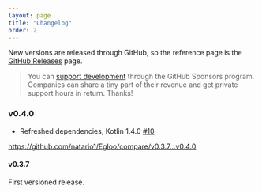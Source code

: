 ```yaml
---
layout: page
title: "Changelog"
order: 2
---
```


New versions are released through GitHub, so the reference page is the [GitHub Releases](https://github.com/natario1/Elements/releases) page.

> You can [support development](https://github.com/natario1/Elements/issues/4) through the GitHub Sponsors program.
Companies can share a tiny part of their revenue and get private support hours in return. Thanks!

### v0.4.0

- Refreshed dependencies, Kotlin 1.4.0 [#10][10] 

<https://github.com/natario1/Egloo/compare/v0.3.7...v0.4.0>

#### v0.3.7

First versioned release.

[natario1]: https://github.com/natario1

[10]: https://github.com/natario1/Elements/pull/10
